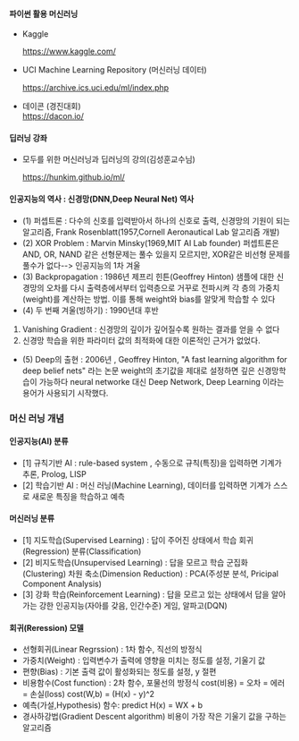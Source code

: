 #### 파이썬 활용 머신러닝


- Kaggle

    https://www.kaggle.com/


- UCI Machine Learning Repository (머신러닝 데이터)
    
    https://archive.ics.uci.edu/ml/index.php
    
    
- 데이콘 (경진대회)   
    https://dacon.io/
    
    
#### 딥러닝 강좌  

- 모두를 위한 머신러닝과 딥러닝의 강의(김성훈교수님)

    https://hunkim.github.io/ml/

#### 
#### 인공지능의 역사 : 신경망(DNN,Deep Neural Net) 역사
* (1) 퍼셉트론 : 다수의 신호를 입력받아서 하나의 신호로 출력, 신경망의 기원이 되는 알고리즘,
Frank Rosenblatt(1957,Cornell Aeronautical Lab 알고리즘 개발)
* (2) XOR Problem : Marvin Minsky(1969,MIT AI Lab founder)
퍼셉트론은 AND, OR, NAND 같은 선형문제는 풀수 있을지 모르지만, XOR같은 비선형 문제를 풀수가 없다--> 인공지능의 1차 겨울
* (3) Backpropagation : 1986년 제프리 힌튼(Geoffrey Hinton)
샘플에 대한 신경망의 오차를 다시 출력층에서부터 입력층으로 거꾸로 전파시켜 각 층의 가중치(weight)를 계산하는 방법. 이를 통해 weight와 bias를 알맞게 학습할 수 있다
* (4) 두 번째 겨울(빙하기) : 1990년대 후반
1. Vanishing Gradient : 신경망의 깊이가 깊어질수록 원하는 결과를 얻을 수 없다
2. 신경망 학습을 위한 파라미터 값의 최적화에 대한 이론적인 근거가 없었다.
* (5) Deep의 출현 : 2006년 , Geoffrey Hinton, "A fast learning algorithm for deep belief nets" 라는 논문
weight의 초기값을 제대로 설정하면 깊은 신경망학습이 가능하다 neural networke 대신 Deep Network, Deep Learning 이라는 용어가 사용되기 시작했다.



####
### 머신 러닝 개념
#### 인공지능(AI) 분류
* [1] 규칙기반 AI : rule-based system , 수동으로 규칙(특징)을 입력하면 기계가 추론, Prolog, LISP
* [2] 학습기반 AI : 머신 러닝(Machine Learning), 데이터를 입력하면 기계가 스스로 새로운 특징을 학습하고 예측

#### 머신러닝 분류
* [1] 지도학습(Supervised Learning) : 답이 주어진 상태에서 학습
회귀(Regression)
분류(Classification)
* [2] 비지도학습(Unsupervised Learning) : 답을 모르고 학습
군집화(Clustering)
차원 축소(Dimension Reduction) : PCA(주성분 분석, Pricipal Component Analysis)
* [3] 강화 학습(Reinforcement Learning) : 답을 모르고 있는 상태에서 답을 알아가는 강한 인공지능(자아를 갖음, 인간수준)
게임, 알파고(DQN)

#### 회귀(Reression) 모델
* 선형회귀(Linear Regrssion) : 1차 함수, 직선의 방정식
* 가중치(Weight) : 입력변수가 출력에 영향을 미치는 정도를 설정, 기울기 값
* 편향(Bias) : 기본 출력 값이 활성화되는 정도를 설정, y 절편
* 비용함수(Cost function) : 2차 함수, 포물선의 방정식
cost(비용) = 오차 = 에러 = 손실(loss)
cost(W,b) = (H(x) - y)^2
* 예측(가설,Hypothesis) 함수: predict
H(x) = WX + b
* 경사하강법(Gradient Descent algorithm)
비용이 가장 작은 기울기 값을 구하는 알고리즘

